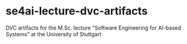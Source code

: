 # se4ai-lecture-dvc-artifacts
DVC artifacts for the M.Sc. lecture "Software Engineering for AI-based Systems" at the University of Stuttgart
